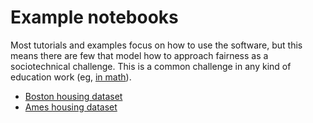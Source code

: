 # Example notebooks

Most tutorials and examples focus on how to use the software, but this means there are few that model how to approach fairness as a sociotechnical challenge.  This is a common challenge in any kind of education work (eg, [in math](https://engagethinking.wordpress.com/2016/05/03/dan-meyer-beyond-relevance-and-real-world/)).

- [Boston housing dataset](/notebooks/boston)
- [Ames housing dataset](/notebooks/ames)
